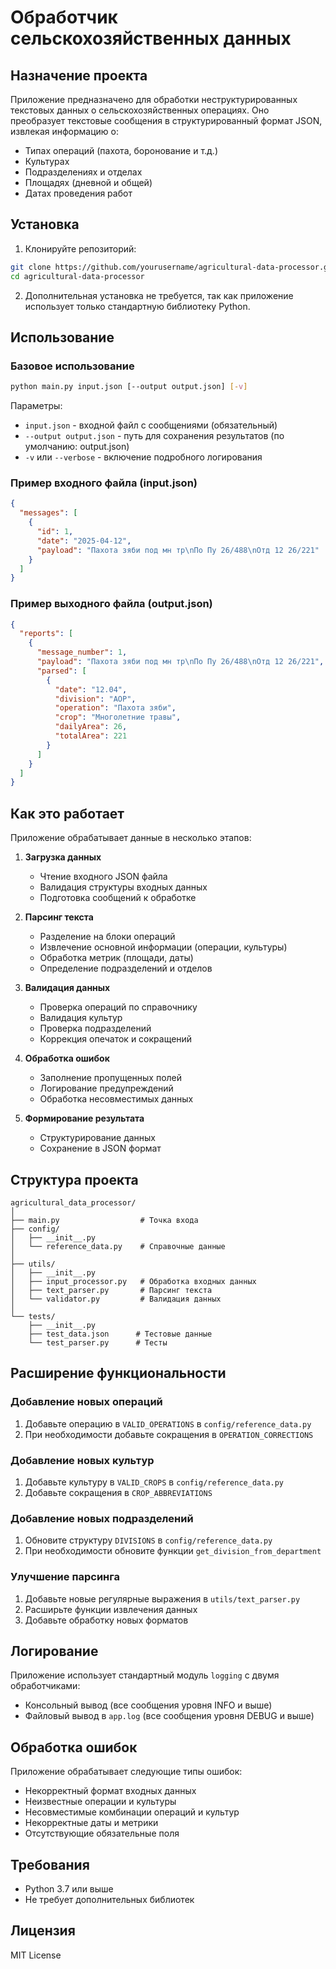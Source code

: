 # Обработчик сельскохозяйственных данных

## Назначение проекта

Приложение предназначено для обработки неструктурированных текстовых данных о сельскохозяйственных операциях. Оно преобразует текстовые сообщения в структурированный формат JSON, извлекая информацию о:
- Типах операций (пахота, боронование и т.д.)
- Культурах
- Подразделениях и отделах
- Площадях (дневной и общей)
- Датах проведения работ

## Установка

1. Клонируйте репозиторий:
```bash
git clone https://github.com/yourusername/agricultural-data-processor.git
cd agricultural-data-processor
```

2. Дополнительная установка не требуется, так как приложение использует только стандартную библиотеку Python.

## Использование

### Базовое использование
```bash
python main.py input.json [--output output.json] [-v]
```

Параметры:
- `input.json` - входной файл с сообщениями (обязательный)
- `--output output.json` - путь для сохранения результатов (по умолчанию: output.json)
- `-v` или `--verbose` - включение подробного логирования

### Пример входного файла (input.json)
```json
{
  "messages": [
    {
      "id": 1,
      "date": "2025-04-12",
      "payload": "Пахота зяби под мн тр\nПо Пу 26/488\nОтд 12 26/221"
    }
  ]
}
```

### Пример выходного файла (output.json)
```json
{
  "reports": [
    {
      "message_number": 1,
      "payload": "Пахота зяби под мн тр\nПо Пу 26/488\nОтд 12 26/221",
      "parsed": [
        {
          "date": "12.04",
          "division": "АОР",
          "operation": "Пахота зяби",
          "crop": "Многолетние травы",
          "dailyArea": 26,
          "totalArea": 221
        }
      ]
    }
  ]
}
```

## Как это работает

Приложение обрабатывает данные в несколько этапов:

1. **Загрузка данных**
   - Чтение входного JSON файла
   - Валидация структуры входных данных
   - Подготовка сообщений к обработке

2. **Парсинг текста**
   - Разделение на блоки операций
   - Извлечение основной информации (операции, культуры)
   - Обработка метрик (площади, даты)
   - Определение подразделений и отделов

3. **Валидация данных**
   - Проверка операций по справочнику
   - Валидация культур
   - Проверка подразделений
   - Коррекция опечаток и сокращений

4. **Обработка ошибок**
   - Заполнение пропущенных полей
   - Логирование предупреждений
   - Обработка несовместимых данных

5. **Формирование результата**
   - Структурирование данных
   - Сохранение в JSON формат

## Структура проекта

```
agricultural_data_processor/
│
├── main.py                  # Точка входа
├── config/
│   ├── __init__.py
│   └── reference_data.py    # Справочные данные
│
├── utils/
│   ├── __init__.py
│   ├── input_processor.py   # Обработка входных данных
│   ├── text_parser.py       # Парсинг текста
│   └── validator.py         # Валидация данных
│
└── tests/
    ├── __init__.py
    ├── test_data.json      # Тестовые данные
    └── test_parser.py      # Тесты
```

## Расширение функциональности

### Добавление новых операций
1. Добавьте операцию в `VALID_OPERATIONS` в `config/reference_data.py`
2. При необходимости добавьте сокращения в `OPERATION_CORRECTIONS`

### Добавление новых культур
1. Добавьте культуру в `VALID_CROPS` в `config/reference_data.py`
2. Добавьте сокращения в `CROP_ABBREVIATIONS`

### Добавление новых подразделений
1. Обновите структуру `DIVISIONS` в `config/reference_data.py`
2. При необходимости обновите функции `get_division_from_department`

### Улучшение парсинга
1. Добавьте новые регулярные выражения в `utils/text_parser.py`
2. Расширьте функции извлечения данных
3. Добавьте обработку новых форматов

## Логирование

Приложение использует стандартный модуль `logging` с двумя обработчиками:
- Консольный вывод (все сообщения уровня INFO и выше)
- Файловый вывод в `app.log` (все сообщения уровня DEBUG и выше)

## Обработка ошибок

Приложение обрабатывает следующие типы ошибок:
- Некорректный формат входных данных
- Неизвестные операции и культуры
- Несовместимые комбинации операций и культур
- Некорректные даты и метрики
- Отсутствующие обязательные поля

## Требования

- Python 3.7 или выше
- Не требует дополнительных библиотек

## Лицензия

MIT License

